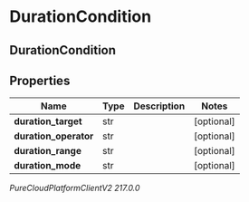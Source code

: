# DurationCondition

## DurationCondition

## Properties

|Name | Type | Description | Notes|
|------------ | ------------- | ------------- | -------------|
| **duration_target** | str |  | [optional] |
| **duration_operator** | str |  | [optional] |
| **duration_range** | str |  | [optional] |
| **duration_mode** | str |  | [optional] |



_PureCloudPlatformClientV2 217.0.0_
